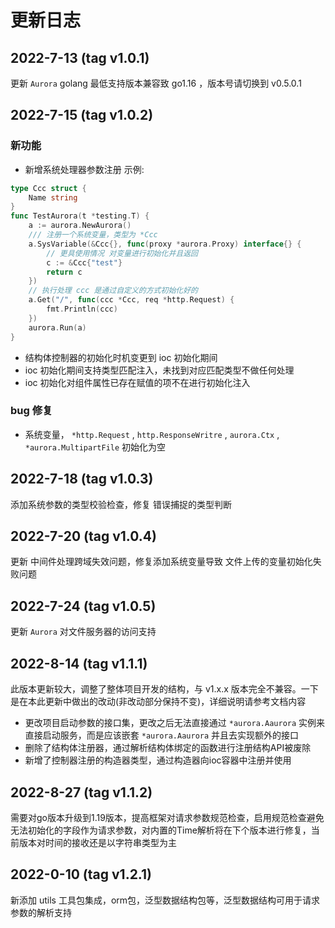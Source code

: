 # 更新日志

## 2022-7-13 (tag v1.0.1)
更新 `Aurora` golang 最低支持版本兼容致 go1.16 ，版本号请切换到 v0.5.0.1

## 2022-7-15 (tag v1.0.2)
### 新功能
- 新增系统处理器参数注册
  示例:
```go
type Ccc struct {
	Name string
}
func TestAurora(t *testing.T) {
	a := aurora.NewAurora()
	/// 注册一个系统变量，类型为 *Ccc
	a.SysVariable(&Ccc{}, func(proxy *aurora.Proxy) interface{} {
	    // 更具使用情况 对变量进行初始化并且返回
		c := &Ccc{"test"}
		return c
	})
	// 执行处理 ccc 是通过自定义的方式初始化好的
	a.Get("/", func(ccc *Ccc, req *http.Request) {
		fmt.Println(ccc)
	})
	aurora.Run(a)
} 
```

- 结构体控制器的初始化时机变更到 ioc 初始化期间
- ioc 初始化期间支持类型匹配注入，未找到对应匹配类型不做任何处理
- ioc 初始化对组件属性已存在赋值的项不在进行初始化注入

### bug 修复
- 系统变量， `*http.Request` , `http.ResponseWritre` , `aurora.Ctx` , `*aurora.MultipartFile` 初始化为空

## 2022-7-18 (tag v1.0.3)
添加系统参数的类型校验检查，修复 错误捕捉的类型判断

## 2022-7-20 (tag v1.0.4)
更新 中间件处理跨域失效问题，修复添加系统变量导致 文件上传的变量初始化失败问题

## 2022-7-24 (tag v1.0.5)
更新 `Aurora` 对文件服务器的访问支持

## 2022-8-14 (tag v1.1.1)
此版本更新较大，调整了整体项目开发的结构，与 v1.x.x 版本完全不兼容。一下是在本此更新中做出的改动(非改动部分保持不变)，详细说明请参考文档内容

- 更改项目启动参数的接口集，更改之后无法直接通过 `*aurora.Aaurora` 实例来直接启动服务，而是应该嵌套 `*aurora.Aaurora` 并且去实现额外的接口
- 删除了结构体注册器，通过解析结构体绑定的函数进行注册结构API被废除
- 新增了控制器注册的构造器类型，通过构造器向ioc容器中注册并使用

## 2022-8-27 (tag v1.1.2)
需要对go版本升级到1.19版本，提高框架对请求参数规范检查，启用规范检查避免无法初始化的字段作为请求参数，对内置的Time解析将在下个版本进行修复，当前版本对时间的接收还是以字符串类型为主

## 2022-0-10 (tag v1.2.1)
新添加 utils 工具包集成，orm包，泛型数据结构包等，泛型数据结构可用于请求参数的解析支持
